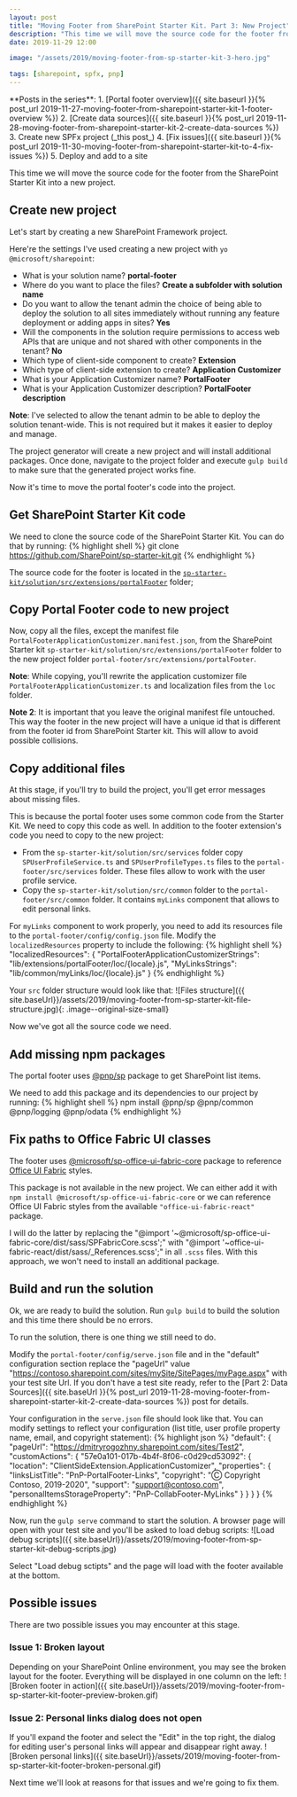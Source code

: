 ```yaml
---
layout: post
title: "Moving Footer from SharePoint Starter Kit. Part 3: New Project"
description: "This time we will move the source code for the footer from the SharePoint Starter Kit into a new project."
date: 2019-11-29 12:00

image: "/assets/2019/moving-footer-from-sp-starter-kit-3-hero.jpg"

tags: [sharepoint, spfx, pnp]
---
```


<aside markdown="1">
**Posts in the series**:
1. [Portal footer overview]({{ site.baseurl }}{% post_url 2019-11-27-moving-footer-from-sharepoint-starter-kit-1-footer-overview %})
2. [Create data sources]({{ site.baseurl }}{% post_url 2019-11-28-moving-footer-from-sharepoint-starter-kit-2-create-data-sources %})
3. Create new SPFx project (_this post_)
4. [Fix issues]({{ site.baseurl }}{% post_url 2019-11-30-moving-footer-from-sharepoint-starter-kit-to-4-fix-issues %})
5. Deploy and add to a site
</aside>

This time we will move the source code for the footer from the SharePoint Starter Kit into a new project.

## Create new project

Let's start by creating a new SharePoint Framework project.

Here're the settings I've used creating a new project with `yo @microsoft/sharepoint`:
- What is your solution name? **portal-footer**
- Where do you want to place the files? **Create a subfolder with solution name**
- Do you want to allow the tenant admin the choice of being able to deploy the solution to all sites immediately without running any feature deployment or adding apps in sites? **Yes**
- Will the components in the solution require permissions to access web APIs that are unique and not shared with other components in the tenant? **No**
- Which type of client-side component to create? **Extension**
- Which type of client-side extension to create? **Application Customizer**
- What is your Application Customizer name? **PortalFooter**
- What is your Application Customizer description? **PortalFooter description**

**Note**: I've selected to allow the tenant admin to be able to deploy the solution tenant-wide. This is not required but it makes it easier to deploy and manage.

The project generator will create a new project and will install additional packages. Once done, navigate to the project folder and execute `gulp build` to make sure that the generated project works fine.

Now it's time to move the portal footer's code into the project.

## Get SharePoint Starter Kit code

We need to clone the source code of the SharePoint Starter Kit. You can do that by running:
{% highlight shell %}
git clone https://github.com/SharePoint/sp-starter-kit.git
{% endhighlight %}

The source code for the footer is located in the [`sp-starter-kit/solution/src/extensions/portalFooter`](https://github.com/SharePoint/sp-starter-kit/tree/master/solution/src/extensions/portalFooter) folder;

## Copy Portal Footer code to new project

Now, copy all the files, except the manifest file `PortalFooterApplicationCustomizer.manifest.json`, from the SharePoint Starter kit `sp-starter-kit/solution/src/extensions/portalFooter` folder to the new project folder `portal-footer/src/extensions/portalFooter`.

**Note**: While copying, you'll rewrite the application customizer file `PortalFooterApplicationCustomizer.ts` and localization files from the `loc` folder.

**Note 2**: It is important that you leave the original manifest file untouched. This way the footer in the new project will have a unique id that is different from the footer id from SharePoint Starter kit. This will allow to avoid possible collisions.

## Copy additional files

At this stage, if you'll try to build the project, you'll get error messages about missing files.

This is because the portal footer uses some common code from the Starter Kit. We need to copy this code as well.
In addition to the footer extension's code you need to copy to the new project:
- From the `sp-starter-kit/solution/src/services` folder copy `SPUserProfileService.ts` and `SPUserProfileTypes.ts` files to the `portal-footer/src/services` folder. These files allow to work with the user profile service.
- Copy the `sp-starter-kit/solution/src/common` folder to the `portal-footer/src/common` folder. It contains `myLinks` component that allows to edit personal links.

For `myLinks` component to work properly, you need to add its resources file to the `portal-footer/config/config.json` file. Modify the `localizedResources` property to include the following:
{% highlight shell %}
"localizedResources": {
  "PortalFooterApplicationCustomizerStrings": "lib/extensions/portalFooter/loc/{locale}.js",
  "MyLinksStrings": "lib/common/myLinks/loc/{locale}.js"
}
{% endhighlight %}

Your `src` folder structure would look like that:
![Files structure]({{ site.baseUrl}}/assets/2019/moving-footer-from-sp-starter-kit-file-structure.jpg){: .image--original-size-small}

Now we've got all the source code we need.

## Add missing npm packages

The portal footer uses [@pnp/sp](https://pnp.github.io/pnpjs/documentation/getting-started/) package to get SharePoint list items.

We need to add this package and its dependencies to our project by running:
{% highlight shell %}
npm install @pnp/sp @pnp/common @pnp/logging @pnp/odata
{% endhighlight %}

## Fix paths to Office Fabric UI classes

The footer uses [@microsoft/sp-office-ui-fabric-core](https://docs.microsoft.com/en-us/sharepoint/dev/spfx/office-ui-fabric-integration) package to reference [Office UI Fabric](https://developer.microsoft.com/en-us/fabric#/) styles.

This package is not available in the new project. We can either add it with `npm install @microsoft/sp-office-ui-fabric-core` or we can reference Office UI Fabric styles from the available `"office-ui-fabric-react"` package.

I will do the latter by replacing the "@import '~@microsoft/sp-office-ui-fabric-core/dist/sass/SPFabricCore.scss';" with "@import '~office-ui-fabric-react/dist/sass/_References.scss';" in all `.scss` files. With this approach, we won't need to install an additional package.

## Build and run the solution

Ok, we are ready to build the solution. Run `gulp build` to build the solution and this time there should be no errors.

To run the solution, there is one thing we still need to do.

Modify the `portal-footer/config/serve.json` file and in the "default" configuration section replace the "pageUrl" value "https://contoso.sharepoint.com/sites/mySite/SitePages/myPage.aspx" with your test site Url. If you don't have a test site ready, refer to the [Part 2: Data Sources]({{ site.baseUrl }}{% post_url 2019-11-28-moving-footer-from-sharepoint-starter-kit-2-create-data-sources %}) post for details.

Your configuration in the `serve.json` file should look like that. You can modify settings to reflect your configuration (list title, user profile property name, email, and copyright statement):
{% highlight json %}
"default": {
  "pageUrl": "https://dmitryrogozhny.sharepoint.com/sites/Test2",
  "customActions": {
    "57e0a101-017b-4b4f-8f06-c0d29cd53092": {
      "location": "ClientSideExtension.ApplicationCustomizer",
      "properties": {
        "linksListTitle": "PnP-PortalFooter-Links",
        "copyright": "Ⓒ Copyright Contoso, 2019-2020",
        "support": "support@contoso.com",
        "personalItemsStorageProperty": "PnP-CollabFooter-MyLinks"
      }
    }
  }
}
{% endhighlight %}

Now, run the `gulp serve` command to start the solution. A browser page will open with your test site and you'll be asked to load debug scripts:
![Load debug scripts]({{ site.baseUrl}}/assets/2019/moving-footer-from-sp-starter-kit-debug-scripts.jpg)

Select "Load debug sctipts" and the page will load with the footer available at the bottom.

## Possible issues
There are two possible issues you may encounter at this stage.

### Issue 1: Broken layout
Depending on your SharePoint Online environment, you may see the broken layout for the footer. Everything will be displayed in one column on the left:
![Broken footer in action]({{ site.baseUrl}}/assets/2019/moving-footer-from-sp-starter-kit-footer-preview-broken.gif)

### Issue 2: Personal links dialog does not open
If you'll expand the footer and select the "Edit" in the top right, the dialog for editing user's personal links will appear and disappear right away.
![Broken personal links]({{ site.baseUrl}}/assets/2019/moving-footer-from-sp-starter-kit-footer-broken-personal.gif)

Next time we'll look at reasons for that issues and we're going to fix them.
